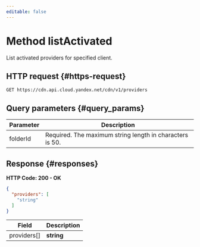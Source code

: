 ```yaml
---
editable: false
---
```


# Method listActivated
List activated providers for specified client.
 

 
## HTTP request {#https-request}
```
GET https://cdn.api.cloud.yandex.net/cdn/v1/providers
```
 
## Query parameters {#query_params}
 
Parameter | Description
--- | ---
folderId | Required. The maximum string length in characters is 50.
 
## Response {#responses}
**HTTP Code: 200 - OK**

```json 
{
  "providers": [
    "string"
  ]
}
```

 
Field | Description
--- | ---
providers[] | **string**<br>